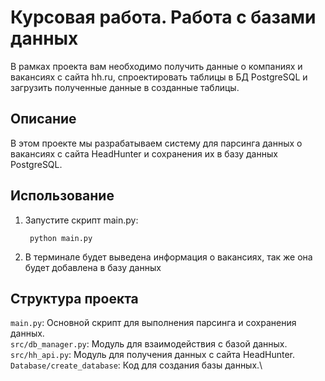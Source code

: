 # Курсовая работа. Работа с базами данных 

В рамках проекта вам необходимо получить данные о компаниях и вакансиях с сайта hh.ru, спроектировать таблицы в БД PostgreSQL и загрузить полученные данные в созданные таблицы.

## Описание

В этом проекте мы разрабатываем систему для парсинга данных о вакансиях с сайта HeadHunter и сохранения их в базу данных PostgreSQL. 

## Использование

1. Запустите скрипт main.py:

        python main.py

2. В терминале будет выведена информация о вакансиях, так же она будет добавлена в базу данных

## Структура проекта

`main.py`: Основной скрипт для выполнения парсинга и сохранения данных.\
`src/db_manager.py`: Модуль для взаимодействия с базой данных.\
`src/hh_api.py`: Модуль для получения данных с сайта HeadHunter.\
`Database/create_database`: Код для создания базы данных.\
